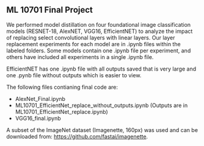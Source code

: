 ## ML 10701 Final Project

We performed model distillation on four foundational image classification models (RESNET-18, AlexNET, VGG16, EfficientNET) to analyze the impact of replacing select convolutional layers with linear layers. Our layer replacement experiments for each model are in .ipynb files within the labeled folders. Some models contain one .ipynb file per experiment, and others have included all experiments in a single .ipynb file.

EfficientNET has one .ipynb file with all outputs saved that is very large and one .pynb file without outputs which is easier to view.

The following files contianing final code are:
 - AlexNet_Final.ipynb
 - ML10701_EfficientNet_replace_without_outputs.ipynb (Outputs are in ML10701_EfficientNet_replace.ipynb)
 - VGG16_final.ipynb

A subset of the ImageNet dataset (Imagenette, 160px) was used and can be downloaded from: https://github.com/fastai/imagenette.

